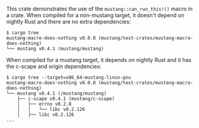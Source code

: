 This crate demonstrates the use of the `mustang::can_run_this!()` macro in a
crate. When compiled for a non-mustang target, it doesn't depend on nightly
Rust and there are no extra dependencies:

```
$ cargo tree
mustang-macro-does-nothing v0.0.0 (mustang/test-crates/mustang-macro-does-nothing)
└── mustang v0.4.1 (mustang/mustang)
```

When compiled for a mustang target, it depends on nightly Rust and it has the
c-scape and origin dependencies:

```
$ cargo tree --target=x86_64-mustang-linux-gnu
mustang-macro-does-nothing v0.0.0 (mustang/test-crates/mustang-macro-does-nothing)
└── mustang v0.4.1 (/mustang/mustang)
    ├── c-scape v0.4.1 (mustang/c-scape)
    │   ├── errno v0.2.8
    │   │   └── libc v0.2.126
    │   ├── libc v0.2.126
...
```
